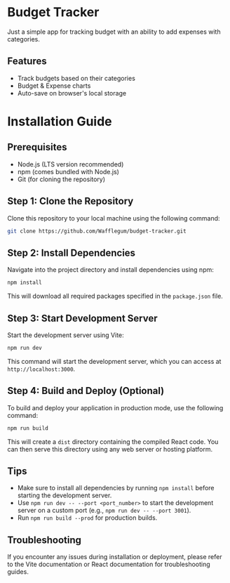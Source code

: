 # Budget Tracker

Just a simple app for tracking budget with an ability to add expenses with categories.


## Features
- Track budgets based on their categories
- Budget & Expense charts
- Auto-save on browser's local storage

# Installation Guide

## Prerequisites

- Node.js (LTS version recommended)
- npm (comes bundled with Node.js)
- Git (for cloning the repository)

## Step 1: Clone the Repository

Clone this repository to your local machine using the following command:

```bash
git clone https://github.com/Wafflegum/budget-tracker.git
```

## Step 2: Install Dependencies

Navigate into the project directory and install dependencies using npm:

```bash
npm install
```

This will download all required packages specified in the `package.json` file.

## Step 3: Start Development Server

Start the development server using Vite:

```bash
npm run dev
```

This command will start the development server, which you can access at `http://localhost:3000`.

## Step 4: Build and Deploy (Optional)

To build and deploy your application in production mode, use the following command:

```bash
npm run build
```

This will create a `dist` directory containing the compiled React code. You can then serve this directory using any web server or hosting platform.

## Tips

- Make sure to install all dependencies by running `npm install` before starting the development server.
- Use `npm run dev -- --port <port_number>` to start the development server on a custom port (e.g., `npm run dev -- --port 3001`).
- Run `npm run build --prod` for production builds.

## Troubleshooting

If you encounter any issues during installation or deployment, please refer to the Vite documentation or React documentation for troubleshooting guides.
